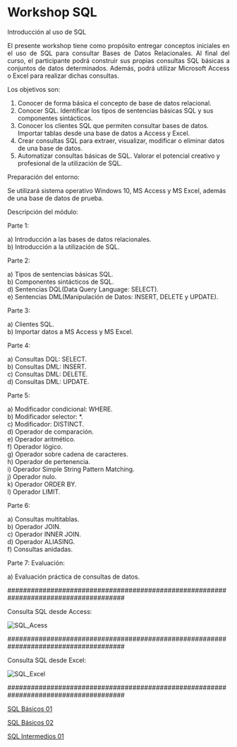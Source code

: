 # Workshop SQL
Introducción al uso de SQL

<p align="justify">El presente workshop tiene como propósito entregar conceptos iniciales en el uso de SQL para consultar Bases de Datos Relacionales. Al final del curso, el participante podrá construir sus propias consultas SQL básicas a conjuntos de datos determinados. Además, podrá utilizar Microsoft Access o Excel para realizar dichas consultas.</p>

Los objetivos son:

1. Conocer de forma básica el concepto de base de datos relacional.<br> 
2. Conocer SQL. Identificar los tipos de sentencias básicas SQL y sus componentes sintácticos.<br>
3. Conocer los clientes SQL que permiten consultar bases de datos. Importar tablas desde una base de datos a Access y Excel.<br>
4. Crear consultas SQL para extraer, visualizar, modificar o eliminar datos de una base de datos.<br>
5. Automatizar consultas básicas de SQL. Valorar el potencial creativo y profesional de la utilización de SQL.<br>

Preparación del entorno:

Se utilizará sistema operativo Windows 10, MS Access y MS Excel, además de una base de datos de prueba.

Descripción del módulo:

Parte 1: 

a) Introducción a las bases de datos relacionales.<br>
b) Introducción a la utilización de SQL.<br>

Parte 2: 

a) Tipos de sentencias básicas SQL.<br>
b) Componentes sintácticos de SQL.<br>
d) Sentencias DQL(Data Query Language: SELECT).<br>
e) Sentencias DML(Manipulación de Datos: INSERT, DELETE y UPDATE).<br>

Parte 3:

a) Clientes SQL.<br>
b) Importar datos a MS Access y MS Excel.<br>

Parte 4:

a) Consultas DQL: SELECT.<br>
b) Consultas DML: INSERT.<br>
c) Consultas DML: DELETE.<br>
d) Consultas DML: UPDATE.<br>

Parte 5:

a) Modificador condicional: WHERE.<br>
b) Modificador selector: *.<br>
c) Modificador: DISTINCT.<br>
d) Operador de comparación.<br>
e) Operador aritmético.<br>
f) Operador lógico.<br>
g) Operador sobre cadena de caracteres.<br>
h) Operador de pertenencia.<br>
i) Operador Simple String Pattern Matching.<br>
j) Operador nulo.<br>
k) Operador ORDER BY.<br>
l) Operador LIMIT.<br>


Parte 6:

a) Consultas multitablas.<br>
b) Operador JOIN.<br>
c) Operador INNER JOIN.<br>
d) Operador ALIASING.<br>
f) Consultas anidadas.<br>

Parte 7: Evaluación:

a) Evaluación práctica de consultas de datos.<br>

######################################################################################

Consulta SQL desde Access:

![SQL_Acess](https://user-images.githubusercontent.com/5190215/56532314-891ab380-6523-11e9-87af-a4e646d45c6e.gif)

######################################################################################

Consulta SQL desde Excel:

![SQL_Excel](https://user-images.githubusercontent.com/5190215/56607375-65fd0c00-65d6-11e9-8ef7-d6e0f01f157a.gif)

######################################################################################

[SQL Básicos 01](https://github.com/flarrea/workshopsql/blob/master/sql_basicos)

[SQL Básicos 02](https://github.com/flarrea/workshopsql/blob/master/sql_basicos_2)

[SQL Intermedios 01](https://github.com/flarrea/workshopsql/blob/master/sql_intermedios)
